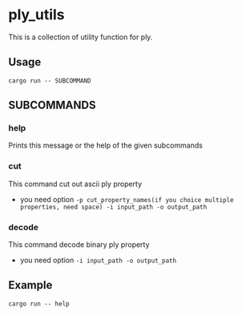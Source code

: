 # ply_utils
This is a collection of utility function for ply.

## Usage
```
cargo run -- SUBCOMMAND
```

## SUBCOMMANDS
### help
Prints this message or the help of the given subcommands
### cut
This command cut out ascii ply property
- you need option `-p cut_property_names(if you choice multiple properties, need space) -i input_path -o output_path`
### decode
This command decode binary ply property
- you need option `-i input_path -o output_path`
## Example
```
cargo run -- help
```